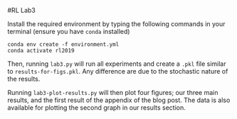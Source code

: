 #RL Lab3

Install the required environment by typing the following commands in your terminal (ensure you have `conda` installed)

```
conda env create -f environment.yml
conda activate rl2019
```
Then, running `lab3.py` will run all experiments and create a `.pkl` file similar to `results-for-figs.pkl`. Any difference are due to the stochastic nature of the results.

Running `lab3-plot-results.py` will then plot four figures; our three main results, and the first result of the appendix of the blog post. The data is also available for plotting the second graph in our results section.
